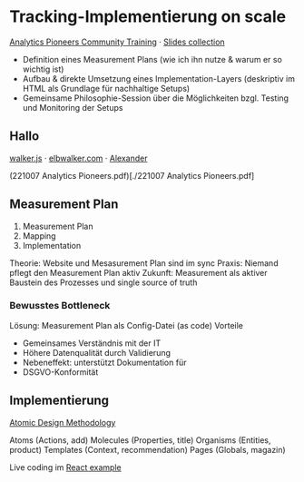 # Tracking-Implementierung on scale

[Analytics Pioneers Community Training](https://analytics-pioneers.de/community-trainings/) · [Slides collection](https://gitlab.com/mstade81/analytics-pioneers)

- Definition eines Measurement Plans (wie ich ihn nutze & warum er so wichtig ist)
- Aufbau & direkte Umsetzung eines Implementation-Layers (deskriptiv im HTML als Grundlage für nachhaltige Setups)
- Gemeinsame Philosophie-Session über die Möglichkeiten bzgl. Testing und Monitoring der Setups

## Hallo

[walker.js](https://github.com/elbwalker/walker.js) · [elbwalker.com](https://www.elbwalker.com) · [Alexander](https://www.linkedin.com/in/alexanderkirtzel/)

(221007 Analytics Pioneers.pdf)[./221007 Analytics Pioneers.pdf]

## Measurement Plan

1. Measurement Plan
2. Mapping
3. Implementation

Theorie: Website und Mesasurement Plan sind im sync
Praxis: Niemand pflegt den Measurement Plan aktiv
Zukunft: Measurement als aktiver Baustein des Prozesses und single source of truth

### Bewusstes Bottleneck

Lösung: Measurement Plan als Config-Datei (as code)
Vorteile

- Gemeinsames Verständnis mit der IT
- Höhere Datenqualität durch Validierung
- Nebeneffekt: unterstützt Dokumentation für
- DSGVO-Konformität

## Implementierung

[Atomic Design Methodology](https://atomicdesign.bradfrost.com/chapter-2/)

Atoms (Actions, add)
Molecules (Properties, title)
Organisms (Entities, product)
Templates (Context, recommendation)
Pages (Globals, magazin)

Live coding im [React example](https://github.com/elbwalker/walker.js/tree/main/examples/react)
